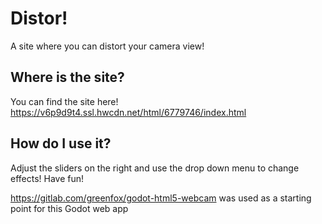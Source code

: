 # Distor!
A site where you can distort your camera view!

## Where is the site?
You can find the site here! https://v6p9d9t4.ssl.hwcdn.net/html/6779746/index.html

## How do I use it?
Adjust the sliders on the right and use the drop down menu to change effects!
Have fun!



https://gitlab.com/greenfox/godot-html5-webcam was used as a starting point for this Godot web app
